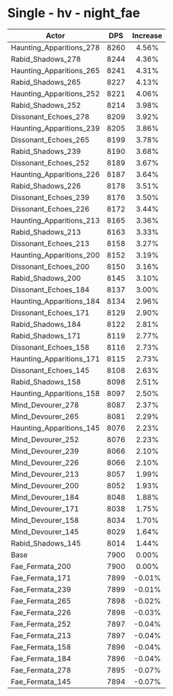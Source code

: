 # Single - hv - night_fae
| Actor | DPS | Increase |
|---|:---:|:---:|
|Haunting_Apparitions_278|8260|4.56%|
|Rabid_Shadows_278|8244|4.36%|
|Haunting_Apparitions_265|8241|4.31%|
|Rabid_Shadows_265|8227|4.13%|
|Haunting_Apparitions_252|8221|4.06%|
|Rabid_Shadows_252|8214|3.98%|
|Dissonant_Echoes_278|8209|3.92%|
|Haunting_Apparitions_239|8205|3.86%|
|Dissonant_Echoes_265|8199|3.78%|
|Rabid_Shadows_239|8190|3.68%|
|Dissonant_Echoes_252|8189|3.67%|
|Haunting_Apparitions_226|8187|3.64%|
|Rabid_Shadows_226|8178|3.51%|
|Dissonant_Echoes_239|8176|3.50%|
|Dissonant_Echoes_226|8172|3.44%|
|Haunting_Apparitions_213|8165|3.36%|
|Rabid_Shadows_213|8163|3.33%|
|Dissonant_Echoes_213|8158|3.27%|
|Haunting_Apparitions_200|8152|3.19%|
|Dissonant_Echoes_200|8150|3.16%|
|Rabid_Shadows_200|8145|3.10%|
|Dissonant_Echoes_184|8137|3.00%|
|Haunting_Apparitions_184|8134|2.96%|
|Dissonant_Echoes_171|8129|2.90%|
|Rabid_Shadows_184|8122|2.81%|
|Rabid_Shadows_171|8119|2.77%|
|Dissonant_Echoes_158|8116|2.73%|
|Haunting_Apparitions_171|8115|2.73%|
|Dissonant_Echoes_145|8108|2.63%|
|Rabid_Shadows_158|8098|2.51%|
|Haunting_Apparitions_158|8097|2.50%|
|Mind_Devourer_278|8087|2.37%|
|Mind_Devourer_265|8081|2.29%|
|Haunting_Apparitions_145|8076|2.23%|
|Mind_Devourer_252|8076|2.23%|
|Mind_Devourer_239|8066|2.10%|
|Mind_Devourer_226|8066|2.10%|
|Mind_Devourer_213|8057|1.99%|
|Mind_Devourer_200|8052|1.93%|
|Mind_Devourer_184|8048|1.88%|
|Mind_Devourer_171|8038|1.75%|
|Mind_Devourer_158|8034|1.70%|
|Mind_Devourer_145|8029|1.64%|
|Rabid_Shadows_145|8014|1.44%|
|Base|7900|0.00%|
|Fae_Fermata_200|7900|0.00%|
|Fae_Fermata_171|7899|-0.01%|
|Fae_Fermata_239|7899|-0.01%|
|Fae_Fermata_265|7898|-0.02%|
|Fae_Fermata_226|7898|-0.03%|
|Fae_Fermata_252|7897|-0.04%|
|Fae_Fermata_213|7897|-0.04%|
|Fae_Fermata_158|7896|-0.04%|
|Fae_Fermata_184|7896|-0.04%|
|Fae_Fermata_278|7895|-0.07%|
|Fae_Fermata_145|7894|-0.07%|
